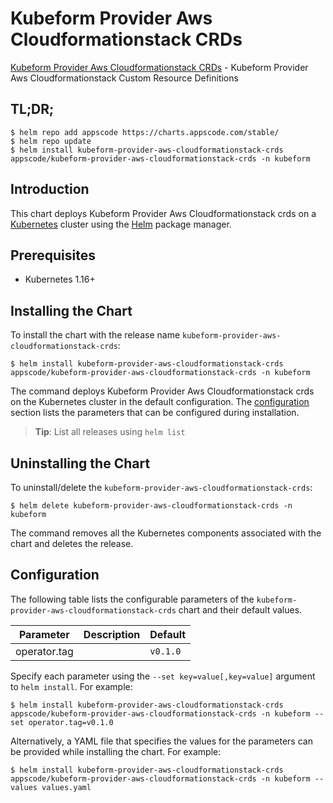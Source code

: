 # Kubeform Provider Aws Cloudformationstack CRDs

[Kubeform Provider Aws Cloudformationstack CRDs](https://github.com/kubeform) - Kubeform Provider Aws Cloudformationstack Custom Resource Definitions

## TL;DR;

```console
$ helm repo add appscode https://charts.appscode.com/stable/
$ helm repo update
$ helm install kubeform-provider-aws-cloudformationstack-crds appscode/kubeform-provider-aws-cloudformationstack-crds -n kubeform
```

## Introduction

This chart deploys Kubeform Provider Aws Cloudformationstack crds on a [Kubernetes](http://kubernetes.io) cluster using the [Helm](https://helm.sh) package manager.

## Prerequisites

- Kubernetes 1.16+

## Installing the Chart

To install the chart with the release name `kubeform-provider-aws-cloudformationstack-crds`:

```console
$ helm install kubeform-provider-aws-cloudformationstack-crds appscode/kubeform-provider-aws-cloudformationstack-crds -n kubeform
```

The command deploys Kubeform Provider Aws Cloudformationstack crds on the Kubernetes cluster in the default configuration. The [configuration](#configuration) section lists the parameters that can be configured during installation.

> **Tip**: List all releases using `helm list`

## Uninstalling the Chart

To uninstall/delete the `kubeform-provider-aws-cloudformationstack-crds`:

```console
$ helm delete kubeform-provider-aws-cloudformationstack-crds -n kubeform
```

The command removes all the Kubernetes components associated with the chart and deletes the release.

## Configuration

The following table lists the configurable parameters of the `kubeform-provider-aws-cloudformationstack-crds` chart and their default values.

|  Parameter   | Description | Default  |
|--------------|-------------|----------|
| operator.tag |             | `v0.1.0` |


Specify each parameter using the `--set key=value[,key=value]` argument to `helm install`. For example:

```console
$ helm install kubeform-provider-aws-cloudformationstack-crds appscode/kubeform-provider-aws-cloudformationstack-crds -n kubeform --set operator.tag=v0.1.0
```

Alternatively, a YAML file that specifies the values for the parameters can be provided while
installing the chart. For example:

```console
$ helm install kubeform-provider-aws-cloudformationstack-crds appscode/kubeform-provider-aws-cloudformationstack-crds -n kubeform --values values.yaml
```
